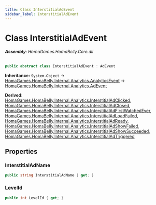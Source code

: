 ```yaml
---
title: Class InterstitialAdEvent
sidebar_label: InterstitialAdEvent
---
```

# Class InterstitialAdEvent


###### **Assembly**: HomaGames.HomaBelly.Core.dll

```csharp title="Declaration"
public abstract class InterstitialAdEvent : AdEvent
```
**Inheritance:** `System.Object` -> [HomaGames.HomaBelly.Internal.Analytics.AnalyticsEvent](../HomaGames.HomaBelly.Internal.Analytics/AnalyticsEvent) -> [HomaGames.HomaBelly.Internal.Analytics.AdEvent](../HomaGames.HomaBelly.Internal.Analytics/AdEvent)

**Derived:**  
[HomaGames.HomaBelly.Internal.Analytics.InterstitialAdClicked](../HomaGames.HomaBelly.Internal.Analytics/InterstitialAdClicked), [HomaGames.HomaBelly.Internal.Analytics.InterstitialAdClosed](../HomaGames.HomaBelly.Internal.Analytics/InterstitialAdClosed), [HomaGames.HomaBelly.Internal.Analytics.InterstitialAdFirstWatchedEver](../HomaGames.HomaBelly.Internal.Analytics/InterstitialAdFirstWatchedEver), [HomaGames.HomaBelly.Internal.Analytics.InterstitialAdLoadFailed](../HomaGames.HomaBelly.Internal.Analytics/InterstitialAdLoadFailed), [HomaGames.HomaBelly.Internal.Analytics.InterstitialAdReady](../HomaGames.HomaBelly.Internal.Analytics/InterstitialAdReady), [HomaGames.HomaBelly.Internal.Analytics.InterstitialAdShowFailed](../HomaGames.HomaBelly.Internal.Analytics/InterstitialAdShowFailed), [HomaGames.HomaBelly.Internal.Analytics.InterstitialAdShowSucceeded](../HomaGames.HomaBelly.Internal.Analytics/InterstitialAdShowSucceeded), [HomaGames.HomaBelly.Internal.Analytics.InterstitialAdTriggered](../HomaGames.HomaBelly.Internal.Analytics/InterstitialAdTriggered)

## Properties
### InterstitialAdName


```csharp title="Declaration"
public string InterstitialAdName { get; }
```
### LevelId


```csharp title="Declaration"
public int LevelId { get; }
```
